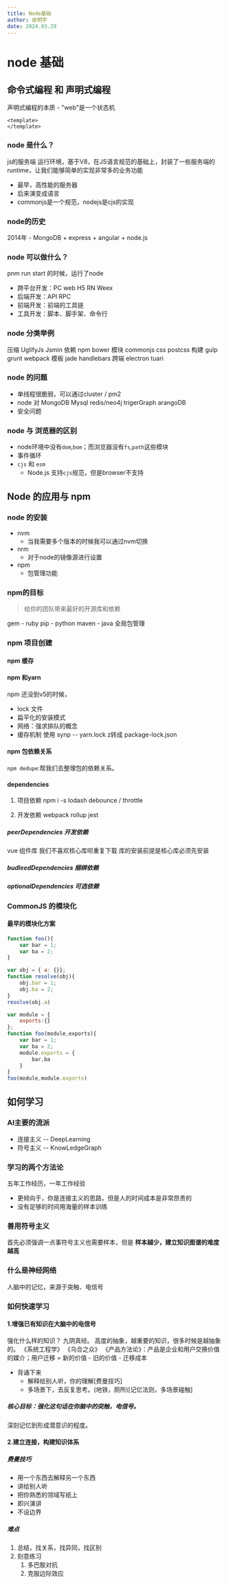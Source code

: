 ```yaml
---
title: Node基础
author: 皮明宇
date: 2024.03.29
---
```


# node 基础

## 命令式编程 和 声明式编程

声明式编程的本质 - "web"是一个状态机
```vue
<template>
</template>
```

### node 是什么？
js的服务端 运行环境，基于V8，在JS语言规范的基础上，封装了一些服务端的runtime，让我们能够简单的实现非常多的业务功能

- 最早，高性能的服务器
- 后来演变成语言
- commonjs是一个规范，nodejs是cjs的实现

### node的历史
2014年 - MongoDB + express + angular + node.js

### node 可以做什么？
pnm run start 的时候，运行了node
- 跨平台开发：PC web H5 RN Weex
- 后端开发：API RPC
- 前端开发：前端的工具链
- 工具开发：脚本、脚手架、命令行

### node 分类举例
压缩 UglifyJs Jsmin
依赖 npm bower
模块 commonjs
css postcss
构建 gulp grunt webpack
模板 jade handlebars
跨端 electron tuari

### node 的问题
- 单线程很脆弱，可以通过cluster / pm2
- node 对 MongoDB Mysql redis/neo4j trigerGraph arangoDB
- 安全问题

### node 与 浏览器的区别
- node环境中没有`dom`,`bom`；而浏览器没有`fs`,`path`这些模块
- 事件循环
- `cjs` 和 `esm`
    - Node.js 支持`cjs`规范，但是browser不支持

## Node 的应用与 npm
### node 的安装
- nvm
    - 当我需要多个版本的时候我可以通过nvm切换
- nrm
    - 对于node的镜像源进行设置
- npm
    - 包管理功能

### npm的目标
> 给你的团队带来最好的开源库和依赖

gem - ruby
pip - python
maven - java  全局包管理

### npm 项目创建
#### npm 缓存


#### npm 和yarn
npm 还没到v5的时候，
- lock 文件
- 扁平化的安装模式
- 网络：强求排队的概念
- 缓存机制
使用 synp -- yarn.lock z转成 package-lock.json

#### npm 包依赖关系
`npm dedupe`:帮我们去整理包的依赖关系。

#### dependencies
1. 项目依赖
npm i -s
lodash debounce / throttle

2. 开发依赖
webpack rollup jest

##### peerDependencies 开发依赖
vue 组件库
我们不喜欢核心库呗重复下载
库的安装前提是核心库必须先安装

##### budleedDependencies 捆绑依赖

##### optionalDependencies 可选依赖

### CommonJS 的模块化
#### 最早的模块化方案
```js
function foo(){
    var bar = 1;
    var ba = 2;
}
```
```js
var obj = { a: {}};
function resolve(obj){
    obj.bar = 1;
    obj.ba = 2;
}
resolve(obj.a)
```

```js
var module = {
    exports:{}
};
function foo(module,exports){
    var bar = 1;
    var ba = 2;
    module.exports = {
        bar,ba
    }
}
foo(module,module.exports)
```
## 如何学习

### AI主要的流派
- 连接主义 -- DeepLearning           
- 符号主义 -- KnowLedgeGraph

### 学习的两个方法论
五年工作经历，一年工作经验

- 更倾向于，你是连接主义的思路，但是人的时间成本是非常昂贵的
- 没有足够的时间用海量的样本训练

### 善用符号主义
首先必须强调一点事符号主义也需要样本，但是 **样本越少，建立知识图谱的难度越高**

### 什么是神经网络
人脑中的记忆，来源于突触、电信号

### 如何快速学习
#### 1.增强已有知识在大脑中的电信号
强化什么样的知识？
九阴真经。
高度的抽象，越重要的知识，很多时候是越抽象的。
《系统工程学》 《乌合之众》
《产品方法论》：产品是企业和用户交换价值的媒介；用户迁移 = 新的价值 - 旧的价值 - 迁移成本

 - 背诵下来
   - 解释给别人听，你的理解[费曼技巧]
   - 多场景下，去反复思考。(地铁，厕所)[记忆法则，多场景碰触]

##### 核心目标：强化这句话在你脑中的突触，电信号。
深刻记忆到形成潜意识的程度。

#### 2.建立连接，构建知识体系
##### 费曼技巧
- 用一个东西去解释另一个东西
- 讲给别人听
- 把你熟悉的领域写纸上
- 即兴演讲
- 不设边界

##### 难点
1. 总结，找关系，找异同，找区别
2. 刻意练习
   1. 多巴胺对抗
   2. 克服边际效应

